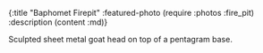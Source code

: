 {:title          "Baphomet Firepit"
 :featured-photo (require :photos :fire_pit)
 :description    (content :md)}

Sculpted sheet metal goat head on top of a pentagram base.